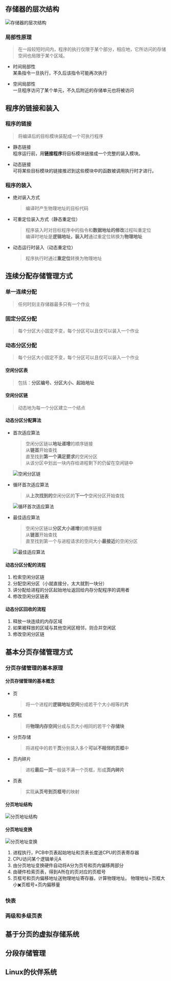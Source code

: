 ## 存储器的层次结构

![存储器的层次结构](./image/1.png)

### 局部性原理
>   在一段较短时间内，程序的执行仅限于某个部分，相应地，它所访问的存储空间也局限于某个区域。

-   时间局部性  
    某条指令一旦执行，不久后该指令可能再次执行

-   空间局部性  
    一旦程序访问了某个单元，不久后附近的存储单元也将被访问

## 程序的链接和装入

### 程序的链接
>   将编译后的目标模块装配成一个可执行程序

-   静态链接  
    程序运行前，用**链接程序**将目标模块链接成一个完整的装入模块。

-   动态链接  
    可将某些目标模块的链接推迟到这些模块中的函数被调用执行时才进行。

### 程序的装入

-   绝对装入方式  
    >   编译时产生物理地址的目标代码

-   可重定位装入方式（静态重定位）  
    >   程序装入时对目标程序中的指令和**数据地址的修改**过程叫重定位  
    >   编译时地址是**逻辑地址，装入时**通过重定位转换为**物理地址**

-   动态运行时装入（动态重定位）  
    >   程序执行时通过**重定位**转换为物理地址


## 连续分配存储管理方式

### 单一连续分配
>   任何时刻主存储器最多只有一个作业

### 固定分区分配
>   每个分区大小固定不变，每个分区可以且仅可以装入一个作业

### 动态分区分配
>   每个分区大小固定不变，每个分区可以且仅可以装入一个作业

#### 空闲分区表
>  包括：**分区编号、分区大小、起始地址**

#### 空闲分区链
>   动态地为每一个分区建立一个结点

#### 动态分区分配算法

-   首次适应算法  
    >   空闲分区链以**地址递增**的顺序链接  
    >   从**链首**开始查找  
    >   直至找到**第一个满足要求**的空闲分区  
    >   从该分区中划出一块内存给进程剩下的仍留在空闲链中

    ![空闲分区链](./image/2.png)

-   循环首次适应算法  
    >   从**上次找到的**空闲分区的**下一个**空闲分区开始查找

    ![循环首次适应算法](./image/3.png)

-   最佳适应算法  
    >   空闲分区链以**分区大小递增**的顺序链接  
    >   从**链首**开始查找  
    >   直至找到第一个与进程请求的空间大小**最接近**的空闲分区

    ![最佳适应算法](./image/4.png)

#### 动态分区分配的流程
1.  检索空闲分区链
2.  分配空闲分区（小就直接分，太大就割一块分）
3.  讲分配给进程的分区起始地址返回给内存分配程序的调用者
4.  修改空闲分区链表

#### 动态分区回收的流程
1.  释放一块连续的内存区域
2.  如果被释放的区域与其他空闲区相邻，则合并空闲区
3.  修改空闲分区链

## 基本分页存储管理方式

### 分页存储管理的基本原理

#### 分页存储管理的基本概念
-   页  
    >   将一个进程的**逻辑地址空间**分成若干个大小相等的**片**
-   页框  
    >   将**物理内存空间**分成与页大小相同的若干个**存储块**
-   分页存储  
    >   将进程中的若干**页**分别装入多个**可以不相邻的页框**中
-   页内碎片
    >   进程**最后一页**一般装不满一个页框，形成**页内碎片**
-   页表
    >   实现**从页号到页框号**的映射

#### 分页地址结构
![分页地址结构](./image/5.png)

#### 分页地址变换

![分页地址变换](./image/6.png)

1.  进程执行，PCB中页表起始地址和页表长度送CPU的页表寄存器
2.  CPU访问某个逻辑单元A
3.  由分页地址变换硬件自动将A分为页号和页内偏移两部分
4.  由硬件检索页表，得到A所在的页对应的页框号
5.  页框号和页内偏移地址送物理地址寄存器，计算物理地址。
 物理地址=页框大小✖️页框号+页内偏移量

### 快表

### 两级和多级页表

## 基于分页的虚拟存储系统

## 分段存储管理

## Linux的伙伴系统